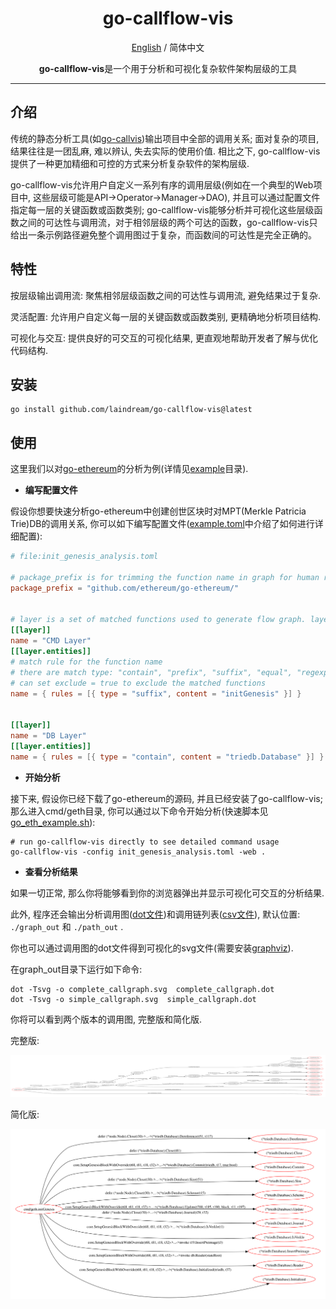 <div align="center">

<h1 align="center">go-callflow-vis</h1>

[English](README.md) / 简体中文

<p align="center"><b>go-callflow-vis</b>是一个用于分析和可视化复杂软件架构层级的工具</p>

---

</div>

## 介绍

传统的静态分析工具(如[go-callvis](https://github.com/ondrajz/go-callvis))输出项目中全部的调用关系; 面对复杂的项目, 结果往往是一团乱麻, 难以辨认, 失去实际的使用价值. 相比之下, go-callflow-vis提供了一种更加精细和可控的方式来分析复杂软件的架构层级.

go-callflow-vis允许用户自定义一系列有序的调用层级(例如在一个典型的Web项目中, 这些层级可能是API->Operator->Manager->DAO), 并且可以通过配置文件指定每一层的关键函数或函数类别; go-callflow-vis能够分析并可视化这些层级函数之间的可达性与调用流，对于相邻层级的两个可达的函数，go-callflow-vis只给出一条示例路径避免整个调用图过于复杂，而函数间的可达性是完全正确的。

## 特性

按层级输出调用流: 聚焦相邻层级函数之间的可达性与调用流, 避免结果过于复杂.

灵活配置: 允许用户自定义每一层的关键函数或函数类别, 更精确地分析项目结构.

可视化与交互: 提供良好的可交互的可视化结果, 更直观地帮助开发者了解与优化代码结构.

## 安装

```shell
go install github.com/laindream/go-callflow-vis@latest
```

## 使用

这里我们以对[go-ethereum](https://github.com/ethereum/go-ethereum)的分析为例(详情见[example](example)目录).

- **编写配置文件**

假设你想要快速分析go-ethereum中创建创世区块时对MPT(Merkle Patricia Trie)DB的调用关系, 你可以如下编写配置文件([example.toml](example.toml)中介绍了如何进行详细配置):

```toml
# file:init_genesis_analysis.toml

# package_prefix is for trimming the function name in graph for human readability
package_prefix = "github.com/ethereum/go-ethereum/"


# layer is a set of matched functions used to generate flow graph. layers must be defined in order.
[[layer]]
name = "CMD Layer"
[[layer.entities]]
# match rule for the function name
# there are match type: "contain", "prefix", "suffix", "equal", "regexp", default to use "equal" if not set type
# can set exclude = true to exclude the matched functions
name = { rules = [{ type = "suffix", content = "initGenesis" }] }


[[layer]]
name = "DB Layer"
[[layer.entities]]
name = { rules = [{ type = "contain", content = "triedb.Database" }] }
```

- **开始分析**

接下来, 假设你已经下载了go-ethereum的源码, 并且已经安装了go-callflow-vis; 那么进入cmd/geth目录, 你可以通过以下命令开始分析(快速脚本见[go_eth_example.sh](example/go_eth_example.sh)):

```shell
# run go-callflow-vis directly to see detailed command usage
go-callflow-vis -config init_genesis_analysis.toml -web .
```

- **查看分析结果**

如果一切正常, 那么你将能够看到你的浏览器弹出并显示可视化可交互的分析结果.

此外, 程序还会输出分析调用图([dot文件](example/graph_out))和调用链列表([csv文件](example/path_out)), 默认位置: `./graph_out` 和 `./path_out` .

你也可以通过调用图的dot文件得到可视化的svg文件(需要安装[graphviz](https://graphviz.org/)).

在graph_out目录下运行如下命令:

```shell
dot -Tsvg -o complete_callgraph.svg  complete_callgraph.dot
dot -Tsvg -o simple_callgraph.svg  simple_callgraph.dot
```

你将可以看到两个版本的调用图, 完整版和简化版.

完整版:

![complete_callgraph](example/graph_out/complete_callgraph.svg)

简化版:

![simple_callgraph](example/graph_out/simple_callgraph.svg)
